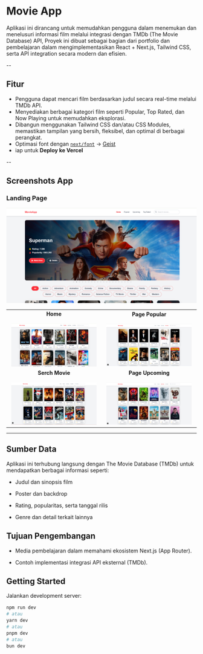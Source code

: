 # Movie App

Aplikasi ini dirancang untuk memudahkan pengguna dalam menemukan dan menelusuri informasi film melalui integrasi dengan TMDb (The Movie Database) API, Proyek ini dibuat sebagai bagian dari portfolio dan pembelajaran dalam mengimplementasikan React + Next.js, Tailwind CSS, serta API integration secara modern dan efisien.

--

## Fitur
- Pengguna dapat mencari film berdasarkan judul secara real-time melalui TMDb API.
- Menyediakan berbagai kategori film seperti Popular, Top Rated, dan Now Playing untuk memudahkan eksplorasi.
- Dibangun menggunakan Tailwind CSS dan/atau CSS Modules, memastikan tampilan yang bersih, fleksibel, dan optimal di berbagai perangkat.
- Optimasi font dengan [`next/font`](https://nextjs.org/docs/app/building-your-application/optimizing/fonts) → [Geist](https://vercel.com/font)
- iap untuk **Deploy ke Vercel**

--

## Screenshots App

### Landing Page
![Tampilan Project](./github/landingPage.png)



<table align="center">
  <tr>
    <td align="center" width="50%">
      <strong>Home</strong><br><br>
      <img src="./github/popular.PNG" width="95%" alt="Home">
    </td>
    <td align="center" width="50%">
      <strong>Page Popular</strong><br><br>
      <img src="./github/top.PNG" width="95%" alt="Login">
    </td>
  </tr>
  <tr>
    <td align="center" width="50%">
      <strong>Serch Movie</strong><br><br>
      <img src="./github/serch.PNG" width="95%" alt="Dashboard">
    </td>
    <td align="center" width="50%">
      <strong>Page Upcoming</strong><br><br>
      <img src="./github/upcoming.PNG" width="95%" alt="Detail Seminar">
    </td>
  </tr>
  
</table>


---

## Sumber Data

Aplikasi ini terhubung langsung dengan The Movie Database (TMDb) untuk mendapatkan berbagai informasi seperti:

- Judul dan sinopsis film

- Poster dan backdrop

- Rating, popularitas, serta tanggal rilis

- Genre dan detail terkait lainnya


## Tujuan Pengembangan

- Media pembelajaran dalam memahami ekosistem Next.js (App Router).

- Contoh implementasi integrasi API eksternal (TMDb).


## Getting Started

Jalankan development server:

```bash
npm run dev
# atau
yarn dev
# atau
pnpm dev
# atau
bun dev
